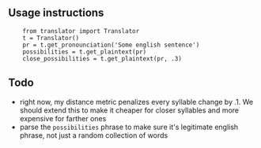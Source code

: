## Usage instructions

        from translator import Translator
        t = Translator()
        pr = t.get_pronounciation('Some english sentence')
        possibilities = t.get_plaintext(pr)
        close_possibilities = t.get_plaintext(pr, .3)

## Todo

- right now, my distance metric penalizes every syllable change by .1. We should extend this to make it cheaper for closer syllables and more expensive for farther ones
- parse the `possibilities` phrase to make sure it's legitimate english phrase, not just a random collection of words
